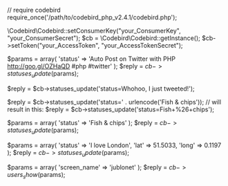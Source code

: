 // require codebird
require_once('/path/to/codebird_php_v2.4.1/codebird.php');
 
\Codebird\Codebird::setConsumerKey("your_ConsumerKey", "your_ConsumerSecret");
$cb = \Codebird\Codebird::getInstance();
$cb->setToken("your_AccessToken", "your_AccessTokenSecret");
 
$params = array(
  'status' => 'Auto Post on Twitter with PHP http://goo.gl/OZHaQD #php #twitter'
);
$reply = $cb->statuses_update($params);




$reply = $cb->statuses_update('status=Whohoo, I just tweeted!');





$reply = $cb->statuses_update('status=' . urlencode('Fish & chips'));
// will result in this:
$reply = $cb->statuses_update('status=Fish+%26+chips');







$params = array(
    'status' => 'Fish & chips'
);
$reply = $cb->statuses_update($params);





$params = array(
    'status' => 'I love London',
    'lat'    => 51.5033,
    'long'   => 0.1197
);
$reply = $cb->statuses_update($params);




$params = array(
    'screen_name' => 'jublonet'
);
$reply = $cb->users_show($params);


